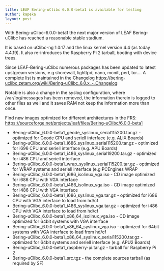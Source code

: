 ```yaml
---
title: LEAF Bering-uClibc 6.0.0-beta1 is available for testing
author: kapeka
layout: post
---
```


With Bering-uClibc-6.0.0-beta1 the next major version of LEAF Bering-uClibc has reached a 
reasonable stable stadium.

It is based on uClibc-ng 1.0.17 and the linux kernel version 4.4 (as today 4.4.19).
It also re-introduces the Raspberry Pi 2 tarball, booting with device trees.

Since LEAF-Bering-uClibc numerous packages has been updated to latest upstgream
versions, e.g shorewall, lighttpd, nano, monit, perl, tor.... 
A complete list is maintained in the Changelog
https://bering-uclibc.zetam.org/wiki/Bering-uClibc_6.0.x_-_Changelog

Notable is also a change in the syslog configuration, where /var/log/messages has been 
removed, the information therein is logged to other files as well and it saves RAM 
not keep the information more than once.


<p>Find new images optimized for different architectures in the FRS:
<a href="https://sourceforge.net/projects/leaf/files/Bering-uClibc/6.0.0-beta1">https://sourceforge.net/projects/leaf/files/Bering-uClibc/6.0.0-beta1</a>
<ul>

<li>Bering-uClibc_6.0.0-beta1_geode_syslinux_serial115200.tar.gz - optimized for Geode CPU and seriell interface (e.g. ALIX Boards) </li>

<li>Bering-uClibc_6.0.0-beta1_i686_syslinux_serial115200.tar.gz - optimized for i696 CPU and seriell interface (e.g. APU Boards) </li>

<li>Bering-uClibc_6.0.0-beta1_i486_syslinux_serial19200.tar.gz - optimized for i486 CPU and seriell interface </li>

<li>Bering-uClibc_6.0.0-beta1_wrap_syslinux_serial115200.tar.gz - optimized for WRAP systems and seriell interface (e.g PCEngines WRAP</li>

<li>Bering-uClibc_6.0.0-beta1_i686_isolinux_vga.iso - CD image optimized for i686 CPU with VGA interface</li>

<li>Bering-uClibc_6.0.0-beta1_i486_isolinux_vga.iso - CD image optimized for i486 CPU with VGA interface</li>

<li>Bering-uClibc_6.0.0-beta1_i686_syslinux_vga.tar.gz - optimized for i686 CPU with VGA interface to load from hd/cf</li>

<li>Bering-uClibc_6.0.0-beta1_i486_syslinux_vga.tar.gz - optimized for i486 CPU with VGA interface to load from hd/cf</li>

<li>Bering-uClibc_6.0.0-beta1_x86_64_isolinux_vga.iso - CD image optimized for 64bit systems  with VGA interface</li>

<li>Bering-uClibc_6.0.0-beta1_x86_64_syslinux_vga.iso - optimized for 64bit systems  with VGA interface to load from hd/cf</li>

<li>Bering-uClibc_6.0.0-beta1_x86_64_syslinux_serial115200.tar.gz - optimized for 64bit systems and seriell interface (e.g. APU2 Boards) </li>

<li>Bering-uClibc_6.0.0-beta1_raspberry-pi.tar.gz - tarball for Raspberry Pi 2 </li>

<li>Bering-uClibc_6.0.0-beta1_src.tgz - the complete sources tarball (as required by SF)</li>
</ul>
